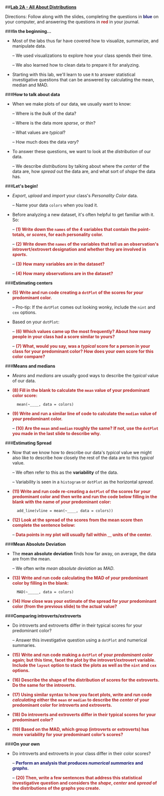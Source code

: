 ##**<u>Lab 2A - All About Distributions</u>**

Directions: Follow along with the slides, completing the questions in <span style="color:midnightblue;">**blue**</span> on your computer, and answering the questions in <span style="color:firebrick;">**red**</span> in your journal.

###**In the beginning...**
* Most of the labs thus far have covered how to visualize, summarize, and manipulate data.

    – We used visualizations to explore how your class spends their time.

    – We also learned how to clean data to prepare it for analyzing.

* Starting with this lab, we'll learn to use ```R``` to answer statistical investigative questions that can be
answered by calculating the mean, median and MAD.

###**How to talk about data**
* When we make plots of our data, we usually want to know:

    – Where is the *bulk* of the data?

    – Where is the data more *sparse*, or *thin*?

    – What values are *typical*?

    – How much does the data *vary*?

* To answer these questions, we want to look at the *distribution* of our data.

    – We describe *distributions* by talking about where the *center* of the data are, how
    *spread* out the data are, and what sort of *shape* the data has.

###**Let's begin!**
* *Export*, *upload* and *import* your class's *Personality Color* data.

    – Name your data ```colors``` when you load it.

* Before analyzing a new dataset, it's often helpful to get familiar with it. So:

    – <span style="color:firebrick;">**(1) Write down the ```names``` of the 4 variables that contain the point-totals, or
    *scores*, for each personality color.**</span>

    – <span style="color:firebrick;">**(2) Write down the ```names``` of the variables that tell us an observation's introvert/extrovert designation and whether they are involved in *sports*.**</span>

    – <span style="color:firebrick;">**(3) How many variables are in the dataset?**</span>

    – <span style="color:firebrick;">**(4) How many observations are in the dataset?**</span>

###**Estimating centers**
* <span style="color:firebrick;">**(5) Write and run code creating a ```dotPlot``` of the scores for *your* predominant color.**</span>

    – Pro-tip: If the ```dotPlot``` comes out looking wonky, include the ```nint``` and ```cex``` options. 

* Based on your ```dotPlot```:

    – <span style="color:firebrick;">**(6) Which values came up the most frequently? About how many people in your
    class had a score similar to yours?**</span>

    – <span style="color:firebrick;">**(7) What, would you say, was a *typical* score for a person in your class for your
    predominant color? How does your own score for this color compare?**</span>

###**Means and medians**

* *Means* and *medians* are usually good ways to describe the *typical* value of our data.

* <span style="color:firebrick;">**(8) Fill in the blank to calculate the ```mean``` value of your predominant color score:**</span>

        mean(~____, data = colors)

* <span style="color:firebrick;">**(9) Write and run a similar line of code to calculate the ```median``` value of *your* predominant color.**</span>

    – <span style="color:firebrick;">**(10) Are the ```mean``` and ```median``` roughly the same? If not, use the ```dotPlot``` you made
    in the last slide to describe why.**</span>

###**Estimating Spread**

* Now that we know how to describe our data's *typical* value we might also like to describe
how closely the rest of the data are to this *typical* value.

    – We often refer to this as the **variability** of the data.

    – Variability is seen in a ```histogram``` or ```dotPlot``` as the horizontal *spread*.

* <span style="color:firebrick;">**(11) Write and run code re-creating a ```dotPlot``` of the scores for *your* predominant color and then write and run the code below filling in the blank with the name of *your* predominant color:**</span>    

        add_line(vline = mean(~____, data = colors))

* <span style="color:firebrick;">**(12) Look at the spread of the scores from the mean score then complete the sentence below:**</span>

    – <span style="color:firebrick;">**Data points in my plot will usually fall within <u>&nbsp;&nbsp;&nbsp;&nbsp;</u> units of the center.**</span>

###**Mean Absolute Deviation**
* The **mean absolute deviation** finds how far away, on average, the data are from the mean.

    – We often write *mean absolute deviation* as *MAD*.

* <span style="color:firebrick;">**(13) Write and run code calculating the MAD of *your* predominant color by filling in the blank:**</span>

        MAD(~_____, data = colors)

* <span style="color:firebrick;">**(14) How close was your estimate of the spread for *your* predominant color (from the previous slide) to the actual value?**</span>

###**Comparing introverts/extroverts**
* Do introverts and extroverts differ in their typical scores for your predominant color?

    – Answer this investigative question using a ```dotPlot``` and numerical summaries.

* <span style="color:firebrick;">**(15) Write and run code making a ```dotPlot``` of your *predominant color* again; but this time, facet the plot by the introvert/extrovert variable. Include the ```layout``` option to stack the plots as well as the ```nint``` and ```cex``` options.**</span>

* <span style="color:firebrick;">**(16) Describe the shape of the distribution of scores for the extroverts. Do the same for the introverts.**</span>

* <span style="color:firebrick;">**(17) Using similar syntax to how you facet plots, write and run code *calculating* either the ```mean``` or ```median``` to describe the *center* of your predominant color for introverts and extroverts.**</span>

* <span style="color:firebrick;">**(18) Do introverts and extroverts differ in their typical scores for your predominant color?**</span>

* <span style="color:firebrick;">**(19) Based on the MAD, which group (introverts or extroverts) has more variability for your predominant color’s scores?**</span>

###**On your own**

* Do introverts and extroverts in your class differ in their color scores?

    – <span style="color:midnightblue;">**Perform an analysis that produces *numerical summaries* and *graphs*.**</span>

    – <span style="color:firebrick;">**(20) Then, write a few sentences that address this statistical investigative question and considers the *shape*, *center* and *spread* of the distributions of
    the graphs you create.**</span>